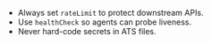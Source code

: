 - Always set `rateLimit` to protect downstream APIs.
- Use `healthCheck` so agents can probe liveness.
- Never hard-code secrets in ATS files.
